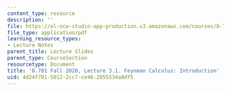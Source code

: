 ```yaml
---
content_type: resource
description: ''
file: https://ol-ocw-studio-app-production.s3.amazonaws.com/courses/8-701-introduction-to-nuclear-and-particle-physics-fall-2020/4d24f70150122cc7ce462055534a8df5_MIT8_701f20_lec3.1.pdf
file_type: application/pdf
learning_resource_types:
- Lecture Notes
parent_title: Lecture Slides
parent_type: CourseSection
resourcetype: Document
title: '8.701 Fall 2020, Lecture 3.1. Feynman Calculus: Introduction'
uid: 4d24f701-5012-2cc7-ce46-2055534a8df5
---
```

